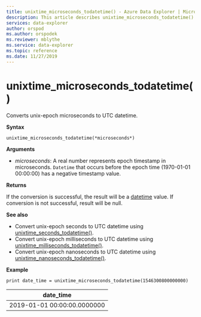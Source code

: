 ```yaml
---
title: unixtime_microseconds_todatetime() - Azure Data Explorer | Microsoft Docs
description: This article describes unixtime_microseconds_todatetime() in Azure Data Explorer.
services: data-explorer
author: orspod
ms.author: orspodek
ms.reviewer: mblythe
ms.service: data-explorer
ms.topic: reference
ms.date: 11/27/2019
---
```

# unixtime_microseconds_todatetime()

Converts unix-epoch microseconds to UTC datetime.

**Syntax**

`unixtime_microseconds_todatetime(*microseconds*)`

**Arguments**

* *microseconds*: A real number represents epoch timestamp in microseconds. `Datetime` that occurs before the epoch time (1970-01-01 00:00:00) has a negative timestamp value.

**Returns**

If the conversion is successful, the result will be a [datetime](./scalar-data-types/datetime.md) value. If conversion is not successful, result will be null.

**See also**

* Convert unix-epoch seconds to UTC datetime using [unixtime_seconds_todatetime()](unixtime-seconds-todatetimefunction.md).
* Convert unix-epoch milliseconds to UTC datetime using [unixtime_milliseconds_todatetime()](unixtime-milliseconds-todatetimefunction.md).
* Convert unix-epoch nanoseconds to UTC datetime using [unixtime_nanoseconds_todatetime()](unixtime-nanoseconds-todatetimefunction.md).

**Example**

```kusto
print date_time = unixtime_microseconds_todatetime(1546300800000000)
```

|date_time|
|---|
|2019-01-01 00:00:00.0000000|